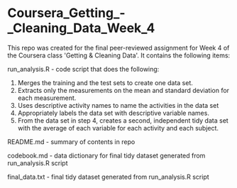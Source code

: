 # Coursera_Getting_-_Cleaning_Data_Week_4

This repo was created for the final peer-reviewed assignment for Week 4 of the Coursera class 'Getting & Cleaning Data'. It contains the following items:

run_analysis.R - code script that does the following:
  1) Merges the training and the test sets to create one data set.
  2) Extracts only the measurements on the mean and standard deviation for each measurement.
  3) Uses descriptive activity names to name the activities in the data set
  4) Appropriately labels the data set with descriptive variable names.
  5) From the data set in step 4, creates a second, independent tidy data set with the average of each variable for each activity and each   subject.
  
README.md - summary of contents in repo

codebook.md - data dictionary for final tidy dataset generated from run_analysis.R script

final_data.txt - final tidy dataset generated from run_analysis.R script
